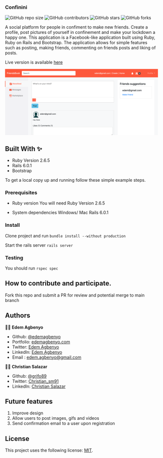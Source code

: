 ### Confinini 

![GitHub repo size](https://img.shields.io/github/repo-size/edemagbenyo/confinini)
![GitHub contributors](https://img.shields.io/github/contributors/edemagbenyo/confinini)
![GitHub stars](https://img.shields.io/github/stars/edemagbenyo/confinini?style=social)
![GitHub forks](https://img.shields.io/github/forks/edemagbenyo/confinini?style=social)

A social platform for people in confiment to make new friends. Create a profile, post pictures of yourself in confinement and make your lockdown a happy one.
This application is a Facebook-like application built using Ruby, Ruby on Rails and Bootstrap. The application allows for simple features such as posting, making friends, commenting on friends posts and liking of posts.

Live version is available [here](https://confinini.herokuapp.com/)

![screenshot](./screenshot.png)


## Built With ✨

- Ruby Version 2.6.5
- Rails 6.0.1
- Bootstrap

To get a local copy up and running follow these simple example steps.

### Prerequisites
* Ruby version
You will need Ruby Version 2.6.5

* System dependencies
Windows/ Mac
Rails 6.0.1

### Install
Clone project and run
`bundle install --without production`

 Start the rails server
`rails server`

### Testing
You should run
`rspec spec`

## How to contribute and participate.
Fork this repo and submit a PR for review and potential merge to main branch


## Authors

👨‍💻 **Edem Agbenyo**

- Github: [@edemagbenyo](https://github.com/edemagbenyo)
- Portfolio: [edemagbenyo.com](https://edemagbenyo.com) 
- Twitter: [Edem Agbenyo](https://twitter.com/edemAgbenyo)
- LinkedIn: [Edem Agbenyo](https://www.linkedin.com/in/edemagbenyo/)
- Email : [edem.agbenyo@gmail.com](mailto:edem.agbenyo@gmail.com)

👨‍💻 **Christian Salazar**

- Github: [@grifo89](https://github.com/grifo89)
- Twitter: [Christian_sm91](https://twitter.com/Christian_sm91)
- LinkedIn: [Christian Salazar](https://www.linkedin.com/in/christian-salazar-mi%C3%B1o/)


## Future features
1. Improve design
2. Allow users to post images, gifs and videos
3. Send confirmation email to a user upon registration

## License
<!--- If you're not sure which open license to use see https://choosealicense.com/--->
This project uses the following license: [MIT](<link>).
